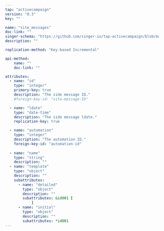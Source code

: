 ```yaml
---
tap: "activecampaign"
version: "0.3"
key: ""

name: "site_messages"
doc-link: ""
singer-schema: "https://github.com/singer-io/tap-activecampaign/blob/master/tap_activecampaign/schemas/site_messages.json"
description: ""

replication-method: "Key-based Incremental"

api-method:
    name: ""
    doc-link: ""

attributes:
  - name: "id"
    type: "integer"
    primary-key: true
    description: "The side message ID."
    #foreign-key-id: "site-message-ID"

  - name: "ldate"
    type: "date-time"
    description: "The side message ldate."
    replication-key: true

  - name: "automation"
    type: "integer"
    description: "The automation ID."
    foreign-key-id: "automation-id"
  
  - name: "name"
    type: "string"
    description: ""
  - name: "template"
    type: "object"
    description: ""
    subattributes:
      - name: "detailed"
        type: "object"
        description: ""
        subattributes: &id001 [
            ]
      - name: "initial"
        type: "object"
        description: ""
        subattributes: *id001
---
```

